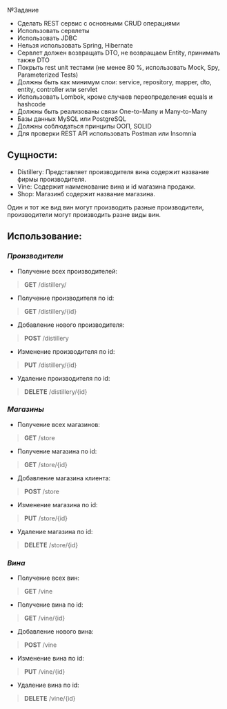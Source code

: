 №Задание
- Сделать REST сервис c основными CRUD операциями
- Использовать сервлеты
- Использовать JDBC
- Нельзя использовать Spring, Hibernate
- Сервлет должен возвращать DTO, не возвращаем Entity, принимать 
также DTO
- Покрыть rest unit тестами (не менее 80 %, использовать Mock, Spy, 
Parameterized Tests)
- Должны быть как минимум слои: service, repository, mapper, dto, entity,
controller или servlet
- Использовать Lombok, кроме случаев переопределения equals и 
hashcode
- Должны быть реализованы связи One-to-Many и Many-to-Many
- Базы данных MySQL или PostgreSQL
- Должны соблюдаться принципы ООП, SOLID
- Для проверки REST API использовать Postman или Insomnia


## Сущности:

- Distillery: Представляет производителя вина содержит название фирмы производителя.
- Vine: Содержит наименование вина и id магазина продажи.
- Shop: Магазинб содержит название магазина. 

Один и тот же вид вин могут производить разные производители, производители могут производить разне виды вин.

## Использование:

### _Производители_

- Получение всех производителей:
>**GET** /distillery/
- Получение производителя по id:
>**GET** /distillery/{id}
- Добавление нового производителя:
>**POST** /distillery
- Изменение производителя по id:
>**PUT** /distillery/{id}
- Удаление производителя по id:
>**DELETE** /distillery/{id}

### _Магазины_

- Получение всех магазинов:
>**GET** /store
- Получение магазина по id:
>**GET** /store/{id}
- Добавление магазина клиента:
>**POST** /store
- Изменение магазина по id:
>**PUT** /store/{id}
- Удаление магазина по id:
>**DELETE** /store/{id}

### _Вина_

- Получение всех вин:
>**GET** /vine
- Получение вина по id:
>**GET** /vine/{id}
- Добавление нового вина:
>**POST** /vine
- Изменение вина по id:
>**PUT** /vine/{id}
- Удаление вина по id:
>**DELETE** /vine/{id}
